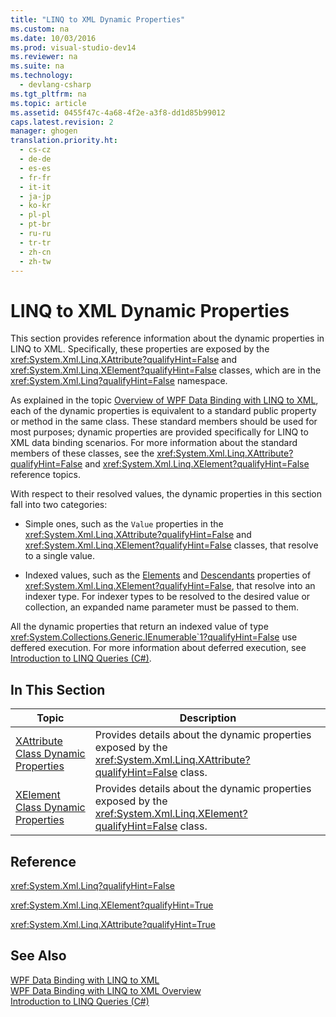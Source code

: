 ```yaml
---
title: "LINQ to XML Dynamic Properties"
ms.custom: na
ms.date: 10/03/2016
ms.prod: visual-studio-dev14
ms.reviewer: na
ms.suite: na
ms.technology: 
  - devlang-csharp
ms.tgt_pltfrm: na
ms.topic: article
ms.assetid: 0455f47c-4a68-4f2e-a3f8-dd1d85b99012
caps.latest.revision: 2
manager: ghogen
translation.priority.ht: 
  - cs-cz
  - de-de
  - es-es
  - fr-fr
  - it-it
  - ja-jp
  - ko-kr
  - pl-pl
  - pt-br
  - ru-ru
  - tr-tr
  - zh-cn
  - zh-tw
---
```

# LINQ to XML Dynamic Properties
This section provides reference information about the dynamic properties in LINQ to XML. Specifically, these properties are exposed by the <xref:System.Xml.Linq.XAttribute?qualifyHint=False> and <xref:System.Xml.Linq.XElement?qualifyHint=False> classes, which are in the <xref:System.Xml.Linq?qualifyHint=False> namespace.  
  
 As explained in the topic [Overview of WPF Data Binding with LINQ to XML](../VS_IDE/WPF-Data-Binding-with-LINQ-to-XML-Overview.md), each of the dynamic properties is equivalent to a standard public property or method in the same class. These standard members should be used for most purposes; dynamic properties are provided specifically for LINQ to XML data binding scenarios. For more information about the standard members of these classes, see the <xref:System.Xml.Linq.XAttribute?qualifyHint=False> and <xref:System.Xml.Linq.XElement?qualifyHint=False> reference topics.  
  
 With respect to their resolved values, the dynamic properties in this section fall into two categories:  
  
-   Simple ones, such as the `Value` properties in the <xref:System.Xml.Linq.XAttribute?qualifyHint=False> and <xref:System.Xml.Linq.XElement?qualifyHint=False> classes, that resolve to a single value.  
  
-   Indexed values, such as the [Elements](../VS_IDE/Elements--XElement-Dynamic-Property-.md) and [Descendants](../VS_IDE/Descendants--XElement-Dynamic-Property-.md) properties of <xref:System.Xml.Linq.XElement?qualifyHint=False>, that resolve into an indexer type. For indexer types to be resolved to the desired value or collection, an expanded name parameter must be passed to them.  
  
 All the dynamic properties that return an indexed value of type <xref:System.Collections.Generic.IEnumerable`1?qualifyHint=False> use deffered execution. For more information about deferred execution, see [Introduction to LINQ Queries (C#)](../Topic/Introduction%20to%20LINQ%20Queries%20\(C%23\).md).  
  
## In This Section  
  
|Topic|Description|  
|-----------|-----------------|  
|[XAttribute Class Dynamic Properties](../VS_IDE/XAttribute-Class-Dynamic-Properties.md)|Provides details about the dynamic properties exposed by the <xref:System.Xml.Linq.XAttribute?qualifyHint=False> class.|  
|[XElement Class Dynamic Properties](../VS_IDE/XElement-Class-Dynamic-Properties.md)|Provides details about the dynamic properties exposed by the <xref:System.Xml.Linq.XElement?qualifyHint=False> class.|  
  
## Reference  
 <xref:System.Xml.Linq?qualifyHint=False>  
  
 <xref:System.Xml.Linq.XElement?qualifyHint=True>  
  
 <xref:System.Xml.Linq.XAttribute?qualifyHint=True>  
  
## See Also  
 [WPF Data Binding with LINQ to XML](../VS_IDE/WPF-Data-Binding-with-LINQ-to-XML.md)   
 [WPF Data Binding with LINQ to XML Overview](../VS_IDE/WPF-Data-Binding-with-LINQ-to-XML-Overview.md)   
 [Introduction to LINQ Queries (C#)](../Topic/Introduction%20to%20LINQ%20Queries%20\(C%23\).md)